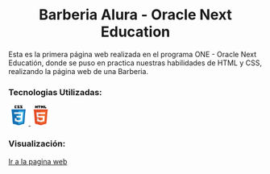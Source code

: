 <h1 align="center">Barberia Alura - Oracle Next Education</h1>

<p align="left"> Esta es la primera página web realizada en el programa ONE - Oracle Next Educatión, donde se puso en practica nuestras habilidades de HTML y CSS, realizando la página web de una Barberia.</p>

<h3 align="left">Tecnologias Utilizadas:</h3>

<p align="left"> <a href="https://www.w3schools.com/css/" target="_blank" rel="noreferrer"> <img src="https://raw.githubusercontent.com/devicons/devicon/master/icons/css3/css3-original-wordmark.svg" alt="css3" width="40" height="40"/> </a> <a href="https://www.w3.org/html/" target="_blank" rel="noreferrer"> <img src="https://raw.githubusercontent.com/devicons/devicon/master/icons/html5/html5-original-wordmark.svg" alt="html5" width="40" height="40"/> </a></p>

<h3 align="left">Visualización:</h3>
<p><a href="https://ymos1223.github.io/alura_challenge/" rel="nofollow">Ir a la pagina web</a></p>


